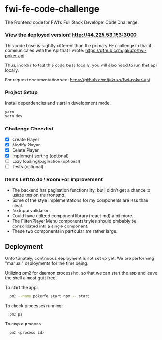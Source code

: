 # fwi-fe-code-challenge

The Frontend code for FWI's Full Stack Developer Code Challenge.

### View the deployed version! http://44.225.53.153:3000

This code base is slightly different than the primary FE challenge in that it
communicates with the Api that I wrote: https://github.com/jakuzo/fwi-poker-api.

Thus, inorder to test this code base locally, you will also need to run that api
locally.

For request documentation see: https://github.com/jakuzo/fwi-poker-api.

### Project Setup

Install dependencies and start in development mode.

```sh
yarn
yarn dev
```

### Challenge Checklist

- [x] Create Player
- [x] Modify Player
- [x] Delete Player
- [x] Implement sorting (optional)
- [ ] Lazy loading/pagination (optional)
- [ ] Tests (optional)

### Items Left to do / Room For improvement

- The backend has pagination functionality, but I didn't get a chance to utilize
  this on the frontend.
- Some of the style implementations for my components are less than ideal.
- No input validation.
- Could have utilized component library (react-md) a bit more.
- The Filter/Player Menu components/styles should probably be consolidated into
  a single component.
- These two components in particular are rather large.

## Deployment

Unfortunately, continuous deployment is not set up yet. We are performing
"manual" deployments for the time being.

Utilizing pm2 for daemon processing, so that we can start the app and leave the
shell almost guilt free.

To start the app:

```sh
  pm2 --name pokerfe start npm -- start
```

To check processes running:

```sh
  pm2 ps
```

To stop a process

```sh
  pm2 <process id>
```
